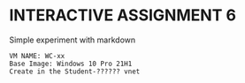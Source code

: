 # INTERACTIVE ASSIGNMENT 6
Simple experiment with markdown
```
VM NAME: WC-xx
Base Image: Windows 10 Pro 21H1
Create in the Student-?????? vnet
```

